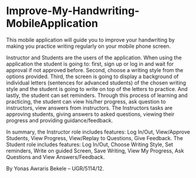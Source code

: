 # Improve-My-Handwriting-MobileApplication
  This mobile application will guide you to improve your handwriting by making you practice writing regularly on your mobile phone screen.
  
  Instructor and Students are the users of the application. When using the application the student is going to: first, sign up or log in and wait for approval if not approved before. Second, choose a writing style from the options provided. Third, the screen is going to display a background of individual letters (sentences for advanced students) of the chosen writing style and the student is going to write on top of the letters to practice. And lastly, the student can set reminders. Through this process of learning and practicing, the student can view his/her progress, ask question to instructors, view answers from instructors. The Instructors tasks are approving students, giving answers to asked questions, viewing their progress and providing guidance/feedback. 
  
  In summary, the Instructor role includes features: Log In/Out, View/Approve Students, View Progress, View/Replay to Questions, Give Feedback. The Student role includes features: Log In/Out, Choose Writing Style, Set reminders, Write on guided Screen, Save Writing, View My Progress, Ask Questions and View Answers/Feedback.



By Yonas Awraris Bekele – UGR/5114/12.

